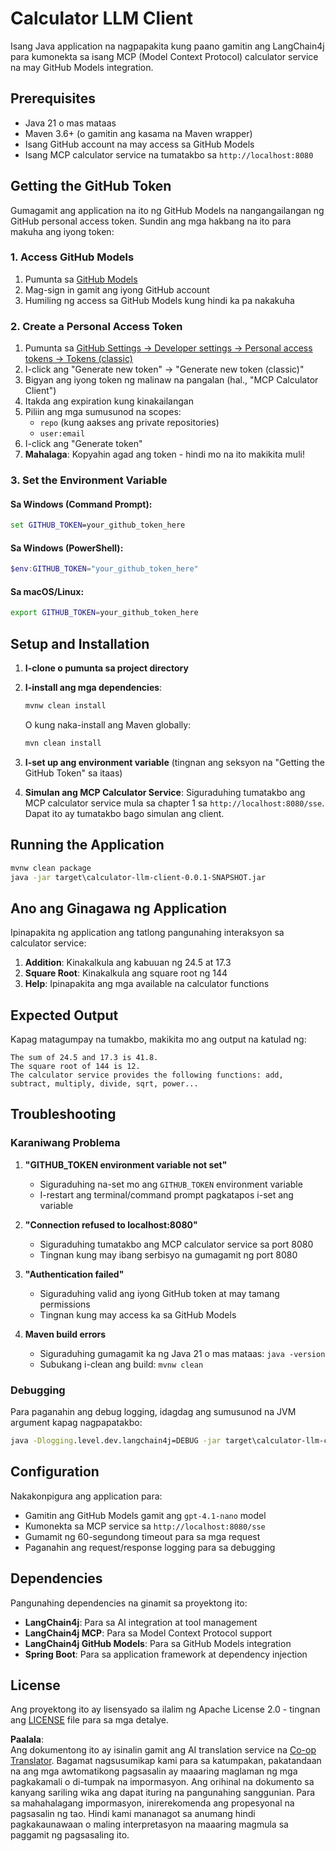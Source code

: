 <!--
CO_OP_TRANSLATOR_METADATA:
{
  "original_hash": "ac2459c0d5cc823922e3d9240a95028c",
  "translation_date": "2025-07-13T19:11:59+00:00",
  "source_file": "03-GettingStarted/03-llm-client/solution/java/README.md",
  "language_code": "tl"
}
-->
# Calculator LLM Client

Isang Java application na nagpapakita kung paano gamitin ang LangChain4j para kumonekta sa isang MCP (Model Context Protocol) calculator service na may GitHub Models integration.

## Prerequisites

- Java 21 o mas mataas
- Maven 3.6+ (o gamitin ang kasama na Maven wrapper)
- Isang GitHub account na may access sa GitHub Models
- Isang MCP calculator service na tumatakbo sa `http://localhost:8080`

## Getting the GitHub Token

Gumagamit ang application na ito ng GitHub Models na nangangailangan ng GitHub personal access token. Sundin ang mga hakbang na ito para makuha ang iyong token:

### 1. Access GitHub Models
1. Pumunta sa [GitHub Models](https://github.com/marketplace/models)
2. Mag-sign in gamit ang iyong GitHub account
3. Humiling ng access sa GitHub Models kung hindi ka pa nakakuha

### 2. Create a Personal Access Token
1. Pumunta sa [GitHub Settings → Developer settings → Personal access tokens → Tokens (classic)](https://github.com/settings/tokens)
2. I-click ang "Generate new token" → "Generate new token (classic)"
3. Bigyan ang iyong token ng malinaw na pangalan (hal., "MCP Calculator Client")
4. Itakda ang expiration kung kinakailangan
5. Piliin ang mga sumusunod na scopes:
   - `repo` (kung aakses ang private repositories)
   - `user:email`
6. I-click ang "Generate token"
7. **Mahalaga**: Kopyahin agad ang token - hindi mo na ito makikita muli!

### 3. Set the Environment Variable

#### Sa Windows (Command Prompt):
```cmd
set GITHUB_TOKEN=your_github_token_here
```

#### Sa Windows (PowerShell):
```powershell
$env:GITHUB_TOKEN="your_github_token_here"
```

#### Sa macOS/Linux:
```bash
export GITHUB_TOKEN=your_github_token_here
```

## Setup and Installation

1. **I-clone o pumunta sa project directory**

2. **I-install ang mga dependencies**:
   ```cmd
   mvnw clean install
   ```
   O kung naka-install ang Maven globally:
   ```cmd
   mvn clean install
   ```

3. **I-set up ang environment variable** (tingnan ang seksyon na "Getting the GitHub Token" sa itaas)

4. **Simulan ang MCP Calculator Service**:
   Siguraduhing tumatakbo ang MCP calculator service mula sa chapter 1 sa `http://localhost:8080/sse`. Dapat ito ay tumatakbo bago simulan ang client.

## Running the Application

```cmd
mvnw clean package
java -jar target\calculator-llm-client-0.0.1-SNAPSHOT.jar
```

## Ano ang Ginagawa ng Application

Ipinapakita ng application ang tatlong pangunahing interaksyon sa calculator service:

1. **Addition**: Kinakalkula ang kabuuan ng 24.5 at 17.3
2. **Square Root**: Kinakalkula ang square root ng 144
3. **Help**: Ipinapakita ang mga available na calculator functions

## Expected Output

Kapag matagumpay na tumakbo, makikita mo ang output na katulad ng:

```
The sum of 24.5 and 17.3 is 41.8.
The square root of 144 is 12.
The calculator service provides the following functions: add, subtract, multiply, divide, sqrt, power...
```

## Troubleshooting

### Karaniwang Problema

1. **"GITHUB_TOKEN environment variable not set"**
   - Siguraduhing na-set mo ang `GITHUB_TOKEN` environment variable
   - I-restart ang terminal/command prompt pagkatapos i-set ang variable

2. **"Connection refused to localhost:8080"**
   - Siguraduhing tumatakbo ang MCP calculator service sa port 8080
   - Tingnan kung may ibang serbisyo na gumagamit ng port 8080

3. **"Authentication failed"**
   - Siguraduhing valid ang iyong GitHub token at may tamang permissions
   - Tingnan kung may access ka sa GitHub Models

4. **Maven build errors**
   - Siguraduhing gumagamit ka ng Java 21 o mas mataas: `java -version`
   - Subukang i-clean ang build: `mvnw clean`

### Debugging

Para paganahin ang debug logging, idagdag ang sumusunod na JVM argument kapag nagpapatakbo:
```cmd
java -Dlogging.level.dev.langchain4j=DEBUG -jar target\calculator-llm-client-0.0.1-SNAPSHOT.jar
```

## Configuration

Nakakonpigura ang application para:
- Gamitin ang GitHub Models gamit ang `gpt-4.1-nano` model
- Kumonekta sa MCP service sa `http://localhost:8080/sse`
- Gumamit ng 60-segundong timeout para sa mga request
- Paganahin ang request/response logging para sa debugging

## Dependencies

Pangunahing dependencies na ginamit sa proyektong ito:
- **LangChain4j**: Para sa AI integration at tool management
- **LangChain4j MCP**: Para sa Model Context Protocol support
- **LangChain4j GitHub Models**: Para sa GitHub Models integration
- **Spring Boot**: Para sa application framework at dependency injection

## License

Ang proyektong ito ay lisensyado sa ilalim ng Apache License 2.0 - tingnan ang [LICENSE](../../../../../../03-GettingStarted/03-llm-client/solution/java/LICENSE) file para sa mga detalye.

**Paalala**:  
Ang dokumentong ito ay isinalin gamit ang AI translation service na [Co-op Translator](https://github.com/Azure/co-op-translator). Bagamat nagsusumikap kami para sa katumpakan, pakatandaan na ang mga awtomatikong pagsasalin ay maaaring maglaman ng mga pagkakamali o di-tumpak na impormasyon. Ang orihinal na dokumento sa kanyang sariling wika ang dapat ituring na pangunahing sanggunian. Para sa mahahalagang impormasyon, inirerekomenda ang propesyonal na pagsasalin ng tao. Hindi kami mananagot sa anumang hindi pagkakaunawaan o maling interpretasyon na maaaring magmula sa paggamit ng pagsasaling ito.